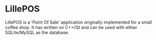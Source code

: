 LillePOS
========

LillePOS is a 'Point Of Sale' application originally implemented for a small coffee shop. It has written on C++/Qt and can be used with either SQLite/MySQL as the database.
